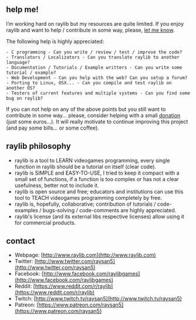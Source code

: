 help me!
--------

I’m working hard on raylib but my resources are quite limited. If you enjoy raylib and want to help / contribute in some way, 
please, [let me know][raysan5].

The following help is highly appreciated:

	- C programming - Can you write / review / test / improve the code? 
	- Translators / Localizators - Can you translate raylib to another language?
	- Documentation / Tutorials / Example writters - Can you write some tutorial / example?
	- Web Development - Can you help with the web? Can you setup a forum?
	- Porting to Linux, OSX... - Can you compile and test raylib on another OS?
	- Testers of current features and multiple systems - Can you find some bug on raylib?

If you can not help on any of the above points but you still want to contribute in some way... please, consider helping 
with a small [donation](http://www.raylib.com/helpme.htm) (just some euros...). It will really motivate to continue improving this project (and pay some bills… or some coffee).

raylib philosophy
------------------

   * raylib is a tool to LEARN videogames programming, every single function in raylib should be a tutorial on itself (clear code).
   * raylib is SIMPLE and EASY-TO-USE, I tried to keep it compact with a small set of functions, if a function is too complex or 
	 has not a clear usefulness, better not to include it.
   * raylib is open source and free; educators and institutions can use this tool to TEACH videogames programming completely by free. 
   * raylib is, hopefully, collaborative; contribution of tutorials / code-examples / bugs-solving / code-comments are highly appreciated.
   * raylib's license (and its external libs respective licenses) allow using it for commercial products.

contact
-------

   * Webpage: [http://www.raylib.com](http://www.raylib.com)
   * Twitter: [http://www.twitter.com/raysan5](http://www.twitter.com/raysan5)
   * Facebook: [http://www.facebook.com/raylibgames](http://www.facebook.com/raylibgames)
   * Reddit: [https://www.reddit.com/r/raylib](https://www.reddit.com/r/raylib)
   * Twitch: [http://www.twitch.tv/raysan5](http://www.twitch.tv/raysan5)
   * Patreon: [https://www.patreon.com/raysan5](https://www.patreon.com/raysan5)
   
[raysan5]: mailto:raysan5@gmail.com "Ramon Santamaria - Ray San"

